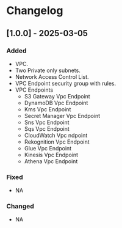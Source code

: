 # Changelog

<!-- ## [Unreleased]
- Initial release, setting the stage for a lot of awesome updates. -->

## [1.0.0] - 2025-03-05
### Added
- VPC.
- Two Private only subnets.
- Network Access Control List.
- VPC Endpoint security group with rules.
- VPC Endpoints
  - S3 Gateway Vpc Endpoint
  - DynamoDB Vpc Endpoint
  - Kms Vpc Endpoint
  - Secret Manager Vpc Endpoint
  - Sns Vpc Endpoint
  - Sqs Vpc Endpoint
  - CloudWatch Vpc ndpoint
  - Rekognition Vpc Endpoint
  - Glue Vpc Endpoint
  - Kinesis Vpc Endpoint
  - Athena Vpc Endpoint

### Fixed
- NA

### Changed
- NA

